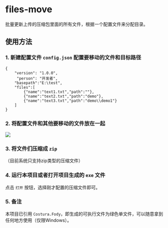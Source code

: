 # files-move
批量更新上传的压缩包里面的所有文件，根据一个配置文件来分配目录。
## 使用方法
### 1. 新建配置文件 `config.json` 配置要移动的文件和目标路径
```
{
    "version": "1.0.0",
     "person": "开发者",
    "basepath":"E:\test",
    "files":[
        {"name":"text1.txt","path":""},
        {"name":"text2.txt","path":"demo"},
        {"name":"text3.txt","path":"demo\\demo1"}
    ]
}
```
### 2. 将配置文件和其他要移动的文件放在一起
![](http://oqdzx28cd.bkt.clouddn.com/18-1-10/77737370.jpg)

### 3. 将文件们压缩成 `zip` 
（目前系统只支持zip类型的压缩文件）

### 4. 运行本项目或者打开项目生成的 `exe` 文件
点击 `打开` 按钮，选择刚才配置的压缩文件即可。

### 5. 备注
本项目已引用 `Costura.Fody`，即生成的可执行文件为绿色单文件，可以随意拿到任何地方使用（仅限Windows）。